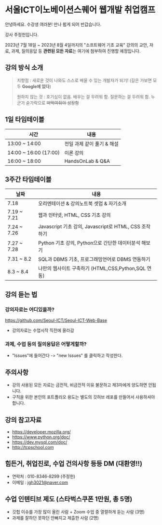 # 서울ICT이노베이션스퀘어  웹개발 취업캠프

안녕하세요. 수강생 여러분! 만나 뵙게 되어 반갑습니다.

강사 주정헌입니다.

2023년 7월 18일 ~ 2023년 8월 4일까지의 "소프트웨어 기초 교육" 강의의 교안, 자료, 과제, 질의응답 등  **관련된 모든 자료**는 여기에 첨부하여 진행할 예정입니다.

## 강의 방식 소개

> 지향점 : 새로운 것이 나와도 스스로 배울 수 있는 개발자가 되기! (길은 가보면 모두 **Google에 있다**)
> 
> 원하지 않는 것 : 호기심이 없음. 배우는 걸 두려워 함. 질문하는 걸 두려워 함. 누군가 숟가락으로 ~~떠먹여줘야 성장함~~

## 1일 타임테이블
|	시간 	| 내용 |
|--|--|
|	13:00 ~ 14:00 	| 전일 과제 같이 풀기 & 해설 |
|	14:00 ~ 16:00 (17:00) 	| 이론 강의 |
|	16:00 ~ 18:00 	| HandsOnLab & Q&A |


## 3주간 타임테이블

| 날짜  | 내용  |
|--|--|
|7.18| 오리엔테이션 & 강의노트북 셋업 & 자기소개 |
|7.19 ~ 7.21| 웹과 인터넷, HTML, CSS 기초 강의 |
|7.24 ~ 7.26| Javascript 기초 강의, Javascript로 HTML, CSS 조작하기 |
|7.27 ~ 7.28| Python 기초 강의, Python으로 간단한 데이터분석 해보기 |
|7.31 ~ 8.2| SQL과 DBMS 기초, 프로그래밍언어로 DBMS 연동하기 |
|8.3 ~ 8.4| 나만의 웹사이트 구축하기 (HTML,CSS,Python,SQL 연동) |

## 강의 듣는 법
### 강의자료는 어디있을까?
 https://github.com/Seoul-ICT/Seoul-ICT-Web-Base
   
 - 강의자료는 수업시작 직전에 올라감

### 과제, 수업 등의 질의응답은 어떻게할까?
 - "Issues"에 들어간다 -> "new Issues" 를 클릭하고 작성한다.

## 주의사항
- 강의 사용된 모든 자료는 금전적, 비금전적 이유 불문하고 제3자에게 양도하면 안됩니다.
- 구직을 위한 본인의 포트폴리오 용도는 별도의 깃허브 레포를 만들어서 사용하셔야 합니다.

## 강의 참고자료
- https://developer.mozilla.org/
- https://www.python.org/doc/
- https://dev.mysql.com/doc/
- http://tcpschool.com

## 힘든거, 취업진로, 수업 건의사항 등등 DM (대환영!!)
- 연락처 : 010-8346-8299 (주정헌)
- 이메일 : jgh3021@naver.com

## 수업 인텐티브 제도 (스타벅스쿠폰 1만원, 총 5명)
- 깃헙 이슈를 가장 많이 올린 사람 + Zoom 수업 중 열렬하게 듣는 사람 (3명)
- 과제를 잘하던 못하던 안빠지고 제출한 사람 (2명)
